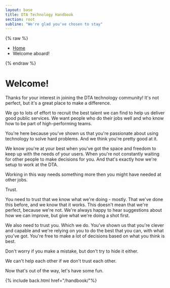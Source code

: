 ```yaml
---
layout: base
title: DTA Technology Handbook
section: root
subline: "We're glad you've chosen to stay"
---
```


{% raw %}
<nav class="uikit-breadcrumbs" aria-label="breadcrumb">
  <ul class="uikit-link-list uikit-link-list--inline">
    <li><a href="/handbook/">Home</a></li>
    <li>Welcome aboard!</li>
  </ul>
</nav>
{% endraw %}


# Welcome!

Thanks for your interest in joining the DTA technology community! It's not perfect, but it's a great place to make a difference.</p>

We go to lots of effort to recruit the best talent we can find to help us deliver good public services. We want people who do their jobs well and who know how to be part of high-performing teams.

You're here because you've shown us that you're passionate about using technology to solve hard problems. And we think you're pretty good at it.

We know you're at your best when you've got the space and freedom to keep up with the needs of your users. When you're not constantly waiting for other people to make decisions for you. And that's exactly how we're setup to work at the DTA.

Working in this way needs something more then you might have needed at other jobs.

Trust.

You need to trust that we know what we're doing - mostly. That we've done this before, and we know that it works. This doesn't mean that we're perfect, because we're not. We're always happy to hear suggestions about how we can improve, but give what we're doing a shot first.

We also need to trust you. Which we do. You've shown us that you're clever and capable and we're relying on you to do the best that you can, with what you've got. You're free to make a lot of decisions based on what you think is best.

Don't worry if you make a mistake, but don't try to hide it either.

We can't help each other if we don't trust each other.

Now that's out of the way, let's have some fun.

{% include back.html href="/handbook/"%}
